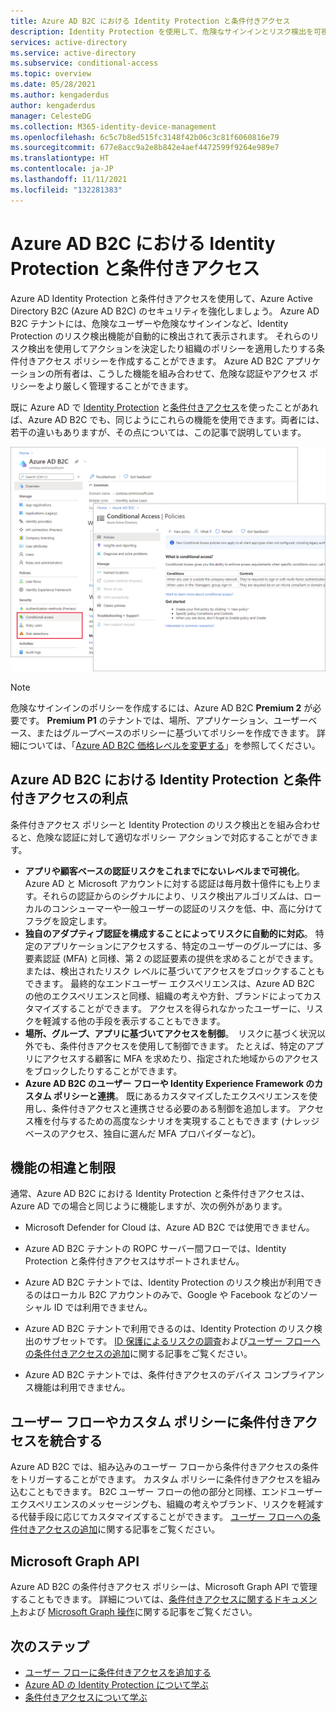 ```yaml
---
title: Azure AD B2C における Identity Protection と条件付きアクセス
description: Identity Protection を使用して、危険なサインインとリスク検出を可視化する方法について説明します。 条件付きアクセスを使用し、Azure AD B2C テナントでのリスク イベントに基づいて組織のポリシーを適用する方法について見ていきましょう。
services: active-directory
ms.service: active-directory
ms.subservice: conditional-access
ms.topic: overview
ms.date: 05/28/2021
ms.author: kengaderdus
author: kengaderdus
manager: CelesteDG
ms.collection: M365-identity-device-management
ms.openlocfilehash: 6c5c7b8ed515fc3148f42b06c3c81f6060816e79
ms.sourcegitcommit: 677e8acc9a2e8b842e4aef4472599f9264e989e7
ms.translationtype: HT
ms.contentlocale: ja-JP
ms.lasthandoff: 11/11/2021
ms.locfileid: "132281383"
---
```

# <a name="identity-protection-and-conditional-access-for-azure-ad-b2c"></a>Azure AD B2C における Identity Protection と条件付きアクセス

Azure AD Identity Protection と条件付きアクセスを使用して、Azure Active Directory B2C (Azure AD B2C) のセキュリティを強化しましょう。 Azure AD B2C テナントには、危険なユーザーや危険なサインインなど、Identity Protection のリスク検出機能が自動的に検出されて表示されます。 それらのリスク検出を使用してアクションを決定したり組織のポリシーを適用したりする条件付きアクセス ポリシーを作成することができます。 Azure AD B2C アプリケーションの所有者は、こうした機能を組み合わせて、危険な認証やアクセス ポリシーをより厳しく管理することができます。
  
既に Azure AD で [Identity Protection](../active-directory/identity-protection/overview-identity-protection.md) と[条件付きアクセス](../active-directory/conditional-access/overview.md)を使ったことがあれば、Azure AD B2C でも、同じようにこれらの機能を使用できます。両者には、若干の違いもありますが、その点については、この記事で説明しています。

![B2C テナントにおける条件付きアクセス](media/conditional-access-identity-protection-overview/conditional-access-b2c.png)

> [!NOTE]
> 危険なサインインのポリシーを作成するには、Azure AD B2C **Premium 2** が必要です。 **Premium P1** のテナントでは、場所、アプリケーション、ユーザーベース、またはグループベースのポリシーに基づいてポリシーを作成できます。 詳細については、「[Azure AD B2C 価格レベルを変更する](billing.md#change-your-azure-ad-pricing-tier)」を参照してください。

## <a name="benefits-of-identity-protection-and-conditional-access-for-azure-ad-b2c"></a>Azure AD B2C における Identity Protection と条件付きアクセスの利点

条件付きアクセス ポリシーと Identity Protection のリスク検出とを組み合わせると、危険な認証に対して適切なポリシー アクションで対応することができます。

- **アプリや顧客ベースの認証リスクをこれまでにないレベルまで可視化**。 Azure AD と Microsoft アカウントに対する認証は毎月数十億件にも上ります。それらの認証からのシグナルにより、リスク検出アルゴリズムは、ローカルのコンシューマーや一般ユーザーの認証のリスクを低、中、高に分けてフラグを設定します。
- **独自のアダプティブ認証を構成することによってリスクに自動的に対応**。 特定のアプリケーションにアクセスする、特定のユーザーのグループには、多要素認証 (MFA) と同様、第 2 の認証要素の提供を求めることができます。 または、検出されたリスク レベルに基づいてアクセスをブロックすることもできます。 最終的なエンドユーザー エクスペリエンスは、Azure AD B2C の他のエクスペリエンスと同様、組織の考えや方針、ブランドによってカスタマイズすることができます。 アクセスを得られなかったユーザーに、リスクを軽減する他の手段を表示することもできます。
- **場所、グループ、アプリに基づいてアクセスを制御**。  リスクに基づく状況以外でも、条件付きアクセスを使用して制御できます。 たとえば、特定のアプリにアクセスする顧客に MFA を求めたり、指定された地域からのアクセスをブロックしたりすることができます。
- **Azure AD B2C のユーザー フローや Identity Experience Framework のカスタム ポリシーと連携**。 既にあるカスタマイズしたエクスペリエンスを使用し、条件付きアクセスと連携させる必要のある制御を追加します。 アクセス権を付与するための高度なシナリオを実現することもできます (ナレッジベースのアクセス、独自に選んだ MFA プロバイダーなど)。

## <a name="feature-differences-and-limitations"></a>機能の相違と制限

通常、Azure AD B2C における Identity Protection と条件付きアクセスは、Azure AD での場合と同じように機能しますが、次の例外があります。

- Microsoft Defender for Cloud は、Azure AD B2C では使用できません。

- Azure AD B2C テナントの ROPC サーバー間フローでは、Identity Protection と条件付きアクセスはサポートされません。

- Azure AD B2C テナントでは、Identity Protection のリスク検出が利用できるのはローカル B2C アカウントのみで、Google や Facebook などのソーシャル ID では利用できません。

- Azure AD B2C テナントで利用できるのは、Identity Protection のリスク検出のサブセットです。 [ID 保護によるリスクの調査](identity-protection-investigate-risk.md)および[ユーザー フローへの条件付きアクセスの追加](conditional-access-user-flow.md)に関する記事をご覧ください。

- Azure AD B2C テナントでは、条件付きアクセスのデバイス コンプライアンス機能は利用できません。

## <a name="integrate-conditional-access-with-user-flows-and-custom-policies"></a>ユーザー フローやカスタム ポリシーに条件付きアクセスを統合する

Azure AD B2C では、組み込みのユーザー フローから条件付きアクセスの条件をトリガーすることができます。 カスタム ポリシーに条件付きアクセスを組み込むこともできます。 B2C ユーザー フローの他の部分と同様、エンドユーザー エクスペリエンスのメッセージングも、組織の考えやブランド、リスクを軽減する代替手段に応じてカスタマイズすることができます。 [ユーザー フローへの条件付きアクセスの追加](conditional-access-user-flow.md)に関する記事をご覧ください。

## <a name="microsoft-graph-api"></a>Microsoft Graph API

Azure AD B2C の条件付きアクセス ポリシーは、Microsoft Graph API で管理することもできます。 詳細については、[条件付きアクセスに関するドキュメント](../active-directory/conditional-access/overview.md)および [Microsoft Graph 操作](microsoft-graph-operations.md#conditional-access)に関する記事をご覧ください。

## <a name="next-steps"></a>次のステップ

- [ユーザー フローに条件付きアクセスを追加する](conditional-access-user-flow.md)
- [Azure AD の Identity Protection について学ぶ](../active-directory/identity-protection/overview-identity-protection.md)
- [条件付きアクセスについて学ぶ](../active-directory/conditional-access/overview.md)
